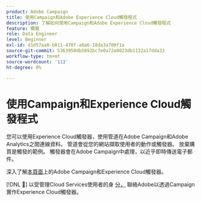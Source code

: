```yaml
---
product: Adobe Campaign
title: 使用Campaign和Adobe Experience Cloud觸發程式
description: 了解如何使用Campaign和Adobe Experience Cloud觸發程式
feature: 概覽
role: Data Engineer
level: Beginner
exl-id: d1d57aa8-b811-470f-a8a6-18da3a700f1a
source-git-commit: 5363950db5092bc7e0a72a0823db1132a17dda33
workflow-type: tm+mt
source-wordcount: '113'
ht-degree: 0%

---
```


# 使用Campaign和Experience Cloud觸發程式

您可以使用Experience Cloud觸發器，使用管道在Adobe Campaign和Adobe Analytics之間連線資料。 管道會從您的網站擷取使用者的動作或觸發器。 放棄購買是觸發的範例。 觸發器會在Adobe Campaign中處理，以近乎即時傳送電子郵件。

深入了解[本頁面](https://experienceleague.adobe.com/docs/campaign-classic/using/integrating-with-adobe-experience-cloud/experience-triggers/about-triggers.html?lang=en)上的Adobe Campaign和Experience Cloud觸發器。

[!DNL :speech_balloon:]  以受管理Cloud Services使用者的身 [分，](../start/campaign-faq.md#support) 聯絡Adobe以透過Campaign實作Experience Cloud觸發器。
